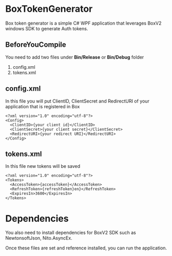 # BoxTokenGenerator
Box token generator is a simple C# WPF application that leverages BoxV2 windows SDK to generate Auth tokens.

## BeforeYouCompile
You need to add two files under __Bin/Release__  or __Bin/Debug__ folder
1. config.xml
2. tokens.xml

## config.xml
In this file you will put ClientID, ClientSecret and RedirectURI of your application that is registered in Box

```
<?xml version="1.0" encoding="utf-8"?>
<Config>
  <ClientID>{your client id}</ClientID>
  <ClientSecret>{your client secret}</ClientSecret>
  <RedirectURI>{your redirect URI}</RedirectURI>
</Config>
```

## tokens.xml
In this file new tokens will be saved

```
<?xml version="1.0" encoding="utf-8"?>
<Tokens>
  <AccessToken>{accessToken}</AccessToken>
  <RefreshToken>{refreshToken}en}</RefreshToken>
  <ExpiresIn>3600</ExpiresIn>
</Tokens>
```

# Dependencies
You also need to install dependencies for BoxV2 SDK such as NewtonsoftJson, Nito.AsyncEx. 

Once these files are set and reference installed, you can run the application.